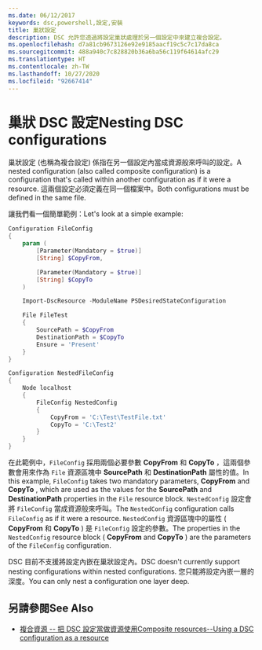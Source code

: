 ```yaml
---
ms.date: 06/12/2017
keywords: dsc,powershell,設定,安裝
title: 巢狀設定
description: DSC 允許您透過將設定巢狀處理於另一個設定中來建立複合設定。
ms.openlocfilehash: d7a81cb9673126e92e9185aacf19c5c7c17da8ca
ms.sourcegitcommit: 488a940c7c828820b36a6ba56c119f64614afc29
ms.translationtype: HT
ms.contentlocale: zh-TW
ms.lasthandoff: 10/27/2020
ms.locfileid: "92667414"
---
```

# <a name="nesting-dsc-configurations"></a><span data-ttu-id="8e263-104">巢狀 DSC 設定</span><span class="sxs-lookup"><span data-stu-id="8e263-104">Nesting DSC configurations</span></span>

<span data-ttu-id="8e263-105">巢狀設定 (也稱為複合設定) 係指在另一個設定內當成資源般來呼叫的設定。</span><span class="sxs-lookup"><span data-stu-id="8e263-105">A nested configuration (also called composite configuration) is a configuration that's called within another configuration as if it were a resource.</span></span> <span data-ttu-id="8e263-106">這兩個設定必須定義在同一個檔案中。</span><span class="sxs-lookup"><span data-stu-id="8e263-106">Both configurations must be defined in the same file.</span></span>

<span data-ttu-id="8e263-107">讓我們看一個簡單範例：</span><span class="sxs-lookup"><span data-stu-id="8e263-107">Let's look at a simple example:</span></span>

```powershell
Configuration FileConfig
{
    param (
        [Parameter(Mandatory = $true)]
        [String] $CopyFrom,

        [Parameter(Mandatory = $true)]
        [String] $CopyTo
    )

    Import-DscResource -ModuleName PSDesiredStateConfiguration

    File FileTest
    {
        SourcePath = $CopyFrom
        DestinationPath = $CopyTo
        Ensure = 'Present'
    }
}

Configuration NestedFileConfig
{
    Node localhost
    {
        FileConfig NestedConfig
        {
            CopyFrom = 'C:\Test\TestFile.txt'
            CopyTo = 'C:\Test2'
        }
    }
}
```

<span data-ttu-id="8e263-108">在此範例中，`FileConfig` 採用兩個必要參數 **CopyFrom** 和 **CopyTo** ，這兩個參數會用來作為 `File` 資源區塊中 **SourcePath** 和 **DestinationPath** 屬性的值。</span><span class="sxs-lookup"><span data-stu-id="8e263-108">In this example, `FileConfig` takes two mandatory parameters, **CopyFrom** and **CopyTo** , which are used as the values for the **SourcePath** and **DestinationPath** properties in the `File` resource block.</span></span> <span data-ttu-id="8e263-109">`NestedConfig` 設定會將 `FileConfig` 當成資源般來呼叫。</span><span class="sxs-lookup"><span data-stu-id="8e263-109">The `NestedConfig` configuration calls `FileConfig` as if it were a resource.</span></span> <span data-ttu-id="8e263-110">`NestedConfig` 資源區塊中的屬性 ( **CopyFrom** 和 **CopyTo** ) 是 `FileConfig` 設定的參數。</span><span class="sxs-lookup"><span data-stu-id="8e263-110">The properties in the `NestedConfig` resource block ( **CopyFrom** and **CopyTo** ) are the parameters of the `FileConfig` configuration.</span></span>

<span data-ttu-id="8e263-111">DSC 目前不支援將設定內嵌在巢狀設定內。</span><span class="sxs-lookup"><span data-stu-id="8e263-111">DSC doesn't currently support nesting configurations within nested configurations.</span></span> <span data-ttu-id="8e263-112">您只能將設定內嵌一層的深度。</span><span class="sxs-lookup"><span data-stu-id="8e263-112">You can only nest a configuration one layer deep.</span></span>

## <a name="see-also"></a><span data-ttu-id="8e263-113">另請參閱</span><span class="sxs-lookup"><span data-stu-id="8e263-113">See Also</span></span>

- [<span data-ttu-id="8e263-114">複合資源 -- 把 DSC 設定當做資源使用</span><span class="sxs-lookup"><span data-stu-id="8e263-114">Composite resources--Using a DSC configuration as a resource</span></span>](../resources/authoringResourceComposite.md)
